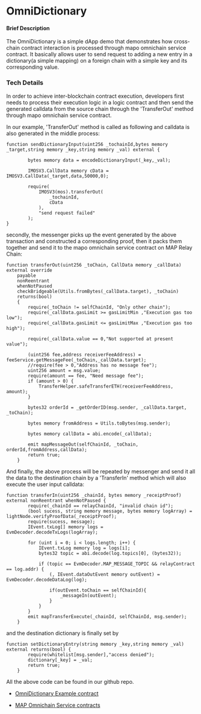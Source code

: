 # OmniDictionary



#### Brief Description

The OmniDictionary is a simple dApp demo that demonstrates how cross-chain contract interaction is processed through mapo omnichain service contract. It basically allows user to send request to adding a new entry in a dictionary(a simple mapping) on a foreign chain with a simple key and its corresponding value.



### Tech Details

In order to achieve inter-blockchain contract execution, developers first needs to process their execution logic in a logic contract and then send the generated calldata from the source chain through the 'TransferOut' method through mapo omnichain service contract.

In our example, 'TransferOut' method is called as following and calldata is also generated in the middle process:

```solidity
function sendDictionaryInput(uint256 _tochainId,bytes memory _target,string memory _key,string memory _val) external {

        bytes memory data = encodeDictionaryInput(_key,_val);

        IMOSV3.CallData memory cData = IMOSV3.CallData(_target,data,50000,0);

        require(
            IMOSV3(mos).transferOut(
                _tochainId,
                cData
            ),
            "send request failed"
        );
}
```

secondly, the messenger picks up the event generated by the above transaction and constructed a corresponding proof, then it packs them together and send it to the mapo omnichain service contract on MAP Relay Chain:

```solidity
function transferOut(uint256 _toChain, CallData memory _callData) external override
    payable
    nonReentrant
    whenNotPaused
    checkBridgeable(Utils.fromBytes(_callData.target), _toChain)
    returns(bool)
    {
        require(_toChain != selfChainId, "Only other chain");
        require(_callData.gasLimit >= gasLimitMin ,"Execution gas too low");
        require(_callData.gasLimit <= gasLimitMax ,"Execution gas too high");

        require(_callData.value == 0,"Not supported at present value");

        (uint256 fee,address receiverFeeAddress) = feeService.getMessageFee(_toChain,_callData.target);
        //require(fee > 0,"Address has no message fee");
        uint256 amount = msg.value;
        require(amount == fee, "Need message fee");
        if (amount > 0) {
            TransferHelper.safeTransferETH(receiverFeeAddress, amount);
        }

        bytes32 orderId = _getOrderID(msg.sender, _callData.target, _toChain);

        bytes memory fromAddress = Utils.toBytes(msg.sender);

        bytes memory callData = abi.encode(_callData);

        emit mapMessageOut(selfChainId, _toChain, orderId,fromAddress,callData);
        return true;
    }
```

And finally, the above process will be repeated by messenger and send it all the data to the destination chain by a 'TransferIn' method which will also execute the user input calldata:

```solidity
function transferIn(uint256 _chainId, bytes memory _receiptProof) external nonReentrant whenNotPaused {
        require(_chainId == relayChainId, "invalid chain id");
        (bool sucess, string memory message, bytes memory logArray) = lightNode.verifyProofData(_receiptProof);
        require(sucess, message);
        IEvent.txLog[] memory logs = EvmDecoder.decodeTxLogs(logArray);

        for (uint i = 0; i < logs.length; i++) {
            IEvent.txLog memory log = logs[i];
            bytes32 topic = abi.decode(log.topics[0], (bytes32));

            if (topic == EvmDecoder.MAP_MESSAGE_TOPIC && relayContract == log.addr) {
                (, IEvent.dataOutEvent memory outEvent) = EvmDecoder.decodeDataLog(log);

                if(outEvent.toChain == selfChainId){
                    _messageIn(outEvent);
                }
            }
        }
        emit mapTransferExecute(_chainId, selfChainId, msg.sender);
    }
```

and the destination dictionary is finally set by

```solidity
function setDictionaryEntry(string memory _key,string memory _val) external returns(bool) {
        require(whitelist[msg.sender],"access denied");
        dictionary[_key] = _val;
        return true;
    }
```



All the above code can be found in our github repo.

* [OmniDictionary Example contract](https://github.com/mapprotocol/omnichain-examples/blob/main/evm/contracts/omniDictionary.sol)

* [MAP Omnichain Service contracts](https://github.com/mapprotocol/mapo-service-contracts/tree/main/evm/contracts)
